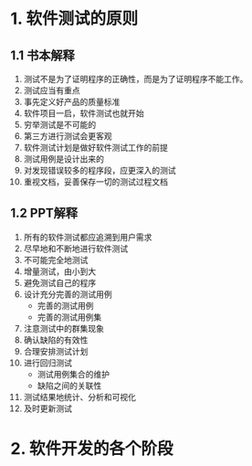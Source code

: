 # 1. 软件测试的原则

## 1.1 书本解释 

1. 测试不是为了证明程序的正确性，而是为了证明程序不能工作。
2. 测试应当有重点
3. 事先定义好产品的质量标准
4. 软件项目一启，软件测试也就开始
5. 穷举测试是不可能的
6. 第三方进行测试会更客观
7. 软件测试计划是做好软件测试工作的前提
8. 测试用例是设计出来的
9. 对发现错误较多的程序段，应更深入的测试
10. 重视文档，妥善保存一切的测试过程文档

## 1.2 PPT解释

1. 所有的软件测试都应追溯到用户需求
2. 尽早地和不断地进行软件测试
3. 不可能完全地测试 
4. 增量测试，由小到大
5. 避免测试自己的程序
6. 设计充分完善的测试用例
	- 完善的测试用例
	- 完善的测试用例集
7. 注意测试中的群集现象
8. 确认缺陷的有效性
9. 合理安排测试计划
10. 进行回归测试
	- 测试用例集合的维护
	- 缺陷之间的关联性
11. 测试结果地统计、分析和可视化
12. 及时更新测试

# 2. 软件开发的各个阶段

## 